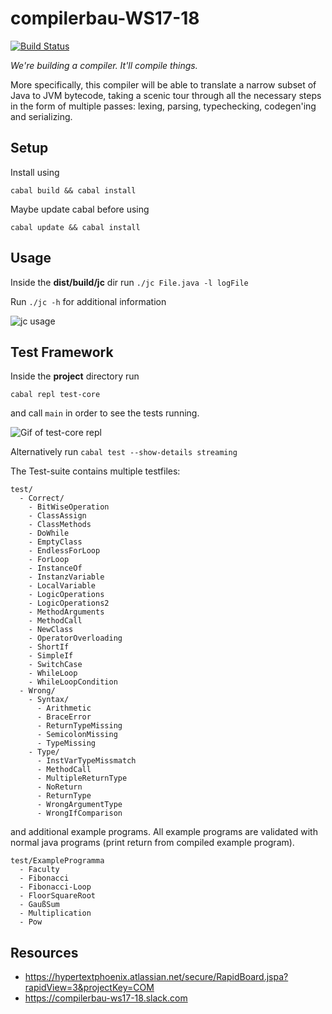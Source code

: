 # compilerbau-WS17-18

[![Build Status](https://travis-ci.com/Pfeifenjoy/compilerbau-WS17-18.svg?token=FpJ5U6QQLsfb6qvQ5Fsg&branch=master)](https://travis-ci.com/Pfeifenjoy/compilerbau-WS17-18)

*We're building a compiler. It'll compile things.*

More specifically, this compiler will be able to translate a narrow subset of Java to JVM bytecode, taking a scenic tour through all the necessary steps in the form of multiple passes: lexing, parsing, typechecking, codegen'ing and serializing. 


## Setup

Install using 

```cabal build && cabal install```

Maybe update cabal before using

```cabal update && cabal install```

## Usage
Inside the **dist/build/jc** dir run ```./jc File.java -l logFile```

Run ```./jc -h``` for additional information

![jc usage](figs/usage.gif)
## Test Framework

Inside the **project** directory run

```cabal repl test-core```

and call ```main``` in order to see the tests running.

![Gif of test-core repl](figs/test-core.gif)

Alternatively run ```cabal test --show-details streaming```

The Test-suite contains multiple testfiles:

```
test/
  - Correct/
    - BitWiseOperation
    - ClassAssign
    - ClassMethods
    - DoWhile
    - EmptyClass
    - EndlessForLoop
    - ForLoop
    - InstanceOf
    - InstanzVariable
    - LocalVariable
    - LogicOperations
    - LogicOperations2
    - MethodArguments
    - MethodCall
    - NewClass
    - OperatorOverloading
    - ShortIf
    - SimpleIf
    - SwitchCase
    - WhileLoop
    - WhileLoopCondition
  - Wrong/
    - Syntax/
      - Arithmetic
      - BraceError
      - ReturnTypeMissing
      - SemicolonMissing
      - TypeMissing
    - Type/
      - InstVarTypeMissmatch
      - MethodCall
      - MultipleReturnType
      - NoReturn
      - ReturnType
      - WrongArgumentType
      - WrongIfComparison
```

and additional example programs. All example programs are validated with normal java programs (print return from compiled example program).

```
test/ExampleProgramma
  - Faculty
  - Fibonacci
  - Fibonacci-Loop
  - FloorSquareRoot
  - GaußSum
  - Multiplication
  - Pow
```
## Resources

* https://hypertextphoenix.atlassian.net/secure/RapidBoard.jspa?rapidView=3&projectKey=COM
* https://compilerbau-ws17-18.slack.com
